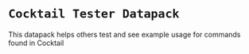 # `Cocktail Tester Datapack`

This datapack helps others test and see example usage for commands found in Cocktail